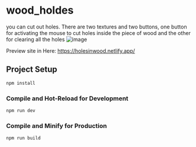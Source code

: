 # wood_holdes

you can cut out holes. There are two textures and two buttons, one button for activating the mouse to cut holes inside the piece of wood and the other for clearing all the holes
![image](https://github.com/topstar210/holes-on-wood/assets/109362950/2039f2d4-5fb9-45ca-94fb-43609c0276eb)

Preview site in Here: 
https://holesinwood.netlify.app/

## Project Setup

```sh
npm install
```

### Compile and Hot-Reload for Development

```sh
npm run dev
```

### Compile and Minify for Production

```sh
npm run build
```
